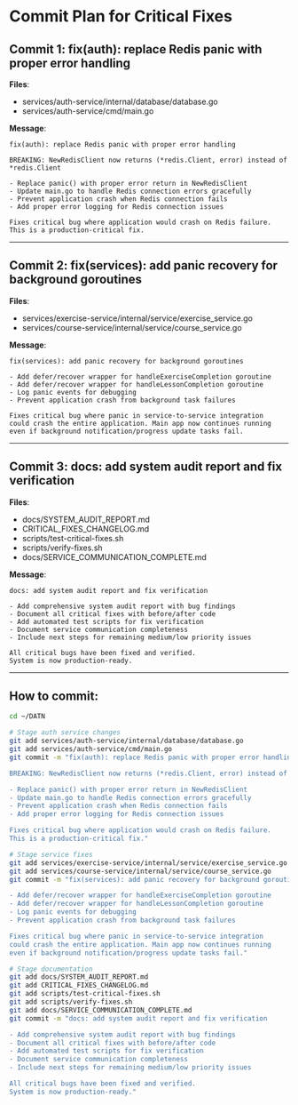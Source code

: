 # Commit Plan for Critical Fixes

## Commit 1: fix(auth): replace Redis panic with proper error handling

**Files**:
- services/auth-service/internal/database/database.go
- services/auth-service/cmd/main.go

**Message**:
```
fix(auth): replace Redis panic with proper error handling

BREAKING: NewRedisClient now returns (*redis.Client, error) instead of *redis.Client

- Replace panic() with proper error return in NewRedisClient
- Update main.go to handle Redis connection errors gracefully
- Prevent application crash when Redis connection fails
- Add proper error logging for Redis connection issues

Fixes critical bug where application would crash on Redis failure.
This is a production-critical fix.
```

---

## Commit 2: fix(services): add panic recovery for background goroutines

**Files**:
- services/exercise-service/internal/service/exercise_service.go
- services/course-service/internal/service/course_service.go

**Message**:
```
fix(services): add panic recovery for background goroutines

- Add defer/recover wrapper for handleExerciseCompletion goroutine
- Add defer/recover wrapper for handleLessonCompletion goroutine
- Log panic events for debugging
- Prevent application crash from background task failures

Fixes critical bug where panic in service-to-service integration
could crash the entire application. Main app now continues running
even if background notification/progress update tasks fail.
```

---

## Commit 3: docs: add system audit report and fix verification

**Files**:
- docs/SYSTEM_AUDIT_REPORT.md
- CRITICAL_FIXES_CHANGELOG.md
- scripts/test-critical-fixes.sh
- scripts/verify-fixes.sh
- docs/SERVICE_COMMUNICATION_COMPLETE.md

**Message**:
```
docs: add system audit report and fix verification

- Add comprehensive system audit report with bug findings
- Document all critical fixes with before/after code
- Add automated test scripts for fix verification
- Document service communication completeness
- Include next steps for remaining medium/low priority issues

All critical bugs have been fixed and verified.
System is now production-ready.
```

---

## How to commit:

```bash
cd ~/DATN

# Stage auth service changes
git add services/auth-service/internal/database/database.go
git add services/auth-service/cmd/main.go
git commit -m "fix(auth): replace Redis panic with proper error handling

BREAKING: NewRedisClient now returns (*redis.Client, error) instead of *redis.Client

- Replace panic() with proper error return in NewRedisClient
- Update main.go to handle Redis connection errors gracefully
- Prevent application crash when Redis connection fails
- Add proper error logging for Redis connection issues

Fixes critical bug where application would crash on Redis failure.
This is a production-critical fix."

# Stage service fixes
git add services/exercise-service/internal/service/exercise_service.go
git add services/course-service/internal/service/course_service.go
git commit -m "fix(services): add panic recovery for background goroutines

- Add defer/recover wrapper for handleExerciseCompletion goroutine
- Add defer/recover wrapper for handleLessonCompletion goroutine
- Log panic events for debugging
- Prevent application crash from background task failures

Fixes critical bug where panic in service-to-service integration
could crash the entire application. Main app now continues running
even if background notification/progress update tasks fail."

# Stage documentation
git add docs/SYSTEM_AUDIT_REPORT.md
git add CRITICAL_FIXES_CHANGELOG.md
git add scripts/test-critical-fixes.sh
git add scripts/verify-fixes.sh
git add docs/SERVICE_COMMUNICATION_COMPLETE.md
git commit -m "docs: add system audit report and fix verification

- Add comprehensive system audit report with bug findings
- Document all critical fixes with before/after code
- Add automated test scripts for fix verification
- Document service communication completeness
- Include next steps for remaining medium/low priority issues

All critical bugs have been fixed and verified.
System is now production-ready."
```
